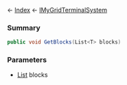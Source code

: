 ← [Index](Api-Index) ← [IMyGridTerminalSystem](Sandbox.ModAPI.Ingame.IMyGridTerminalSystem)

### Summary

```csharp
public void GetBlocks(List<T> blocks)
```

### Parameters

* [List<T>](https://docs.microsoft.com/en-us/dotnet/api/system.collections.generic.list?view=netframework-4.6) blocks
